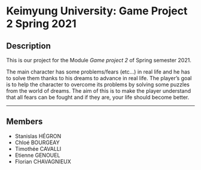 # Keimyung University: Game Project 2 Spring 2021

## Description

This is our project for the Module _Game project 2_ of Spring semester 2021.

The main character has some problems/fears (etc…) in real life and he has to solve them thanks to his dreams to advance in real life.
The player’s goal is to help the character to overcome its problems by solving some puzzles from the world of dreams.
The aim of this is to make the player understand that all fears can be fought and if they are, your life should become better.

---

## Members

- Stanislas HÉGRON
- Chloé BOURGEAY
- Timothée CAVALLI
- Etienne GENOUEL
- Florian CHAVAGNIEUX
